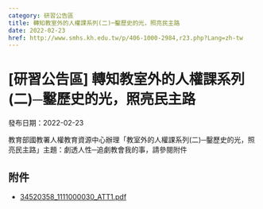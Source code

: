 ```yaml
---
category: 研習公告區
title: 轉知教室外的人權課系列(二)─鑿歷史的光，照亮民主路
date: 2022-02-23
href: http://www.smhs.kh.edu.tw/p/406-1000-2984,r23.php?Lang=zh-tw
---
```


# [研習公告區] 轉知教室外的人權課系列(二)─鑿歷史的光，照亮民主路

發布日期：2022-02-23

教育部國教署人權教育資源中心辦理「教室外的人權課系列(二)─鑿歷史的光，照亮民主路」主題：劇透人性─追劇教會我的事，請參閱附件

## 附件

- [34520358_1111000030_ATT1.pdf](https://www.smhs.kh.edu.tw/var/file/0/1000/attach/74/pta_2721_2308453_91389.pdf)
